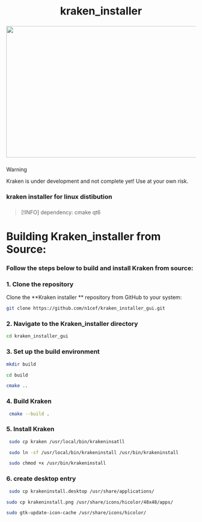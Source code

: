 
<h1 align="center">kraken_installer</h1>

###

<div align="center">
  <img height="350"  width="600" src="https://as1.ftcdn.net/jpg/05/61/65/40/1000_F_561654098_KDGDIAOIm6JToNF7ncaRzI61jLTA6GZt.webp" />
</div>

###

> [!WARNING]  
> Kraken is under development and not complete yet! Use at your own risk.
<div align="left">
  

  <h3>
    kraken installer for linux distibution 
  </h3>
</div>




###

> [!INFO]
> dependency:
> cmake
> qt6 




###

<h1 align="left">Building Kraken_installer  from Source:</h1>

###

<h3 align="left">Follow the steps below to build and install Kraken from source:</h3>

### 1. Clone the repository
Clone the **Kraken installer ** repository from GitHub to your system:
```sh
git clone https://github.com/n1cef/kraken_installer_gui.git 

```
### 2. Navigate to the Kraken_installer  directory

```sh
cd kraken_installer_gui

```



### 3. Set up the build environment

```sh
mkdir build 


```

```sh
cd build  


```

```sh
cmake .. 


```

### 4.  Build Kraken

```sh
 cmake --build .


```
### 5. Install Kraken

```sh
 sudo cp kraken /usr/local/bin/krakeninsatll


```
```sh
 sudo ln -sf /usr/local/bin/krakeninstall /usr/bin/krakeninstall


```
```sh
 sudo chmod +x /usr/bin/krakeninstall


```
### 6. create desktop entry 
```sh
 sudo cp krakeninstall.desktop /usr/share/applications/


```
```sh
sudo cp krakeninstall.png /usr/share/icons/hicolor/48x48/apps/
```
```sh
sudo gtk-update-icon-cache /usr/share/icons/hicolor/
```


